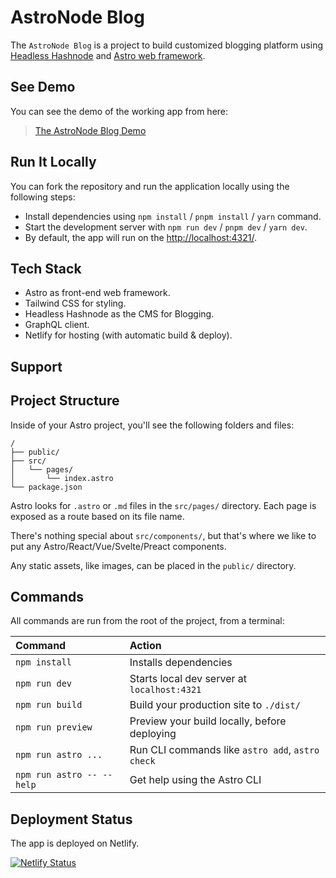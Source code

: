 # AstroNode Blog
The `AstroNode Blog` is a project to build customized blogging platform using [Headless Hashnode](https://hashnode.com/headless) and [Astro web framework](https://astro.build/).

## See Demo
You can see the demo of the working app from here:

> [The AstroNode Blog Demo](https://astronodeblog.netlify.app/)

## Run It Locally
You can fork the repository and run the application locally using the following steps:
- Install dependencies using `npm install` / `pnpm install` / `yarn` command.
- Start the development server with `npm run dev` / `pnpm dev` / `yarn dev`.
- By default, the app will run on the [http://localhost:4321/](http://localhost:4321/).

## Tech Stack
- Astro as front-end web framework.
- Tailwind CSS for styling.
- Headless Hashnode as the CMS for Blogging.
- GraphQL client.
- Netlify for hosting (with automatic build & deploy).

## Support


## Project Structure

Inside of your Astro project, you'll see the following folders and files:

```text
/
├── public/
├── src/
│   └── pages/
│       └── index.astro
└── package.json
```

Astro looks for `.astro` or `.md` files in the `src/pages/` directory. Each page is exposed as a route based on its file name.

There's nothing special about `src/components/`, but that's where we like to put any Astro/React/Vue/Svelte/Preact components.

Any static assets, like images, can be placed in the `public/` directory.

## Commands

All commands are run from the root of the project, from a terminal:

| Command                   | Action                                           |
| :------------------------ | :----------------------------------------------- |
| `npm install`             | Installs dependencies                            |
| `npm run dev`             | Starts local dev server at `localhost:4321`      |
| `npm run build`           | Build your production site to `./dist/`          |
| `npm run preview`         | Preview your build locally, before deploying     |
| `npm run astro ...`       | Run CLI commands like `astro add`, `astro check` |
| `npm run astro -- --help` | Get help using the Astro CLI                     |

## Deployment Status
The app is deployed on Netlify.

[![Netlify Status](https://api.netlify.com/api/v1/badges/7e352168-2323-4cfd-8edb-035a9d41a563/deploy-status)](https://app.netlify.com/sites/astronodeblog/deploys)